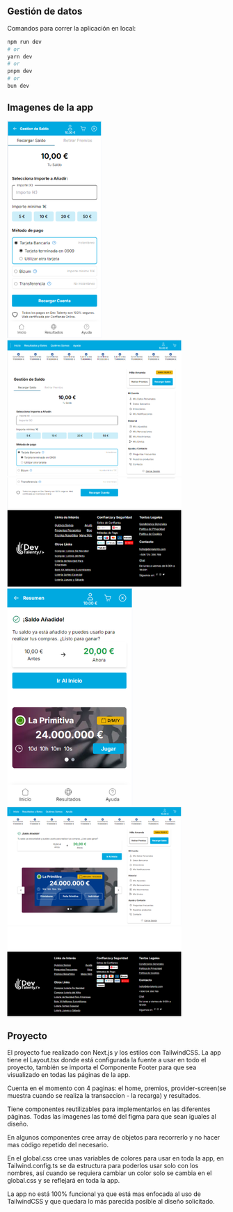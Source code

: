 ## Gestión de datos

Comandos para correr la aplicación en local:

```bash
npm run dev
# or
yarn dev
# or
pnpm dev
# or
bun dev
```

## Imagenes de la app
<div>
  <img width="auto" height="500" src="./public/images/readme/home_mobile.png" alt="mobile-image"/>
</div>
<div>
  <img width="400" height="auto" src="./public/images/readme/home1__1024.png" alt="tablet-image"/>
  <img width="400" height="auto" src="./public/images/readme/home2__1024.png" alt="desktop-image"/>
</div>
<div>
  <img width="auto" height="500" src="./public/images/readme/saldo_mobile.png" alt="modal-image"/>
</div>
<div>
  <img width="400" height="auto" src="./public/images/readme/saldo1__1024.png" alt="modal-image"/>
  <img width="400" height="auto" src="./public/images/readme/saldo2__1024.png" alt="modal-image"/>
</div>

## Proyecto

El proyecto fue realizado con Next.js y los estilos con TailwindCSS.
La app tiene el Layout.tsx donde está configurada la fuente a usar en todo el proyecto, también se importa el Componente Footer para que sea visualizado en todas las páginas de la app.

Cuenta en el momento con 4 paginas: el home, premios, provider-screen(se muestra cuando se realiza la transaccion - la recarga) y resultados.

Tiene componentes reutilizables para implementarlos en las diferentes páginas.
Todas las imagenes las tomé del figma para que sean iguales al diseño.

En algunos componentes cree array de objetos para recorrerlo y no hacer mas código repetido del necesario.

En el global.css cree unas variables de colores para usar en toda la app, en Tailwind.config.ts se da estructura para poderlos usar solo con los nombres, así cuando se requiera cambiar un color solo se cambia en el global.css y se reflejará en toda la app.

La app no está 100% funcional ya que está mas enfocada al uso de TailwindCSS y que quedara lo más parecida posible al diseño solicitado.


